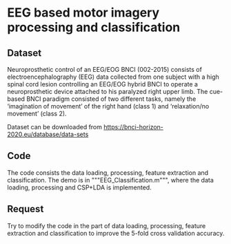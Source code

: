 # EEG based motor imagery processing and classification

## Dataset

Neuroprosthetic control of an EEG/EOG BNCI (002-2015) consists of electroencephalography (EEG) data collected from one subject with a high spinal cord lesion controlling an EEG/EOG hybrid BNCI to operate a neuroprosthetic device attached to his paralyzed right upper limb. The cue-based BNCI paradigm consisted of two different tasks, namely the ‘imagination of movement’ of the right hand (class 1) and ‘relaxation/no movement’ (class 2).

Dataset can be downloaded from https://bnci-horizon-2020.eu/database/data-sets

## Code

The code consists the data loading, processing, feature extraction and classification. The demo is in """EEG_Classification.m""", where the data loading, processing and CSP+LDA is implemented.

## Request

Try to modify the code in the part of data loading, processing, feature extraction and classification to improve the 5-fold cross validation accuracy.

